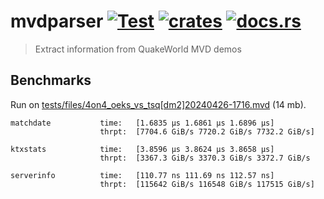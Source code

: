# mvdparser [![Test](https://github.com/vikpe/mvdparser/actions/workflows/test.yml/badge.svg?branch=main)](https://github.com/vikpe/mvdparser/actions/workflows/test.yml) [![crates](https://img.shields.io/crates/v/mvdparser)](https://crates.io/crates/mvdparser) [![docs.rs](https://img.shields.io/docsrs/mvdparser)](https://docs.rs/mvdparser/)

> Extract information from QuakeWorld MVD demos

## Benchmarks

Run on [tests/files/4on4_oeks_vs_tsq\[dm2\]20240426-1716.mvd](./tests/files/4on4_oeks_vs_tsq[dm2]20240426-1716.mvd) (14
mb).

```
matchdate           time:   [1.6835 µs 1.6861 µs 1.6896 µs]
                    thrpt:  [7704.6 GiB/s 7720.2 GiB/s 7732.2 GiB/s]

ktxstats            time:   [3.8596 µs 3.8624 µs 3.8658 µs]
                    thrpt:  [3367.3 GiB/s 3370.3 GiB/s 3372.7 GiB/s

serverinfo          time:   [110.77 ns 111.69 ns 112.57 ns]
                    thrpt:  [115642 GiB/s 116548 GiB/s 117515 GiB/s]
```

